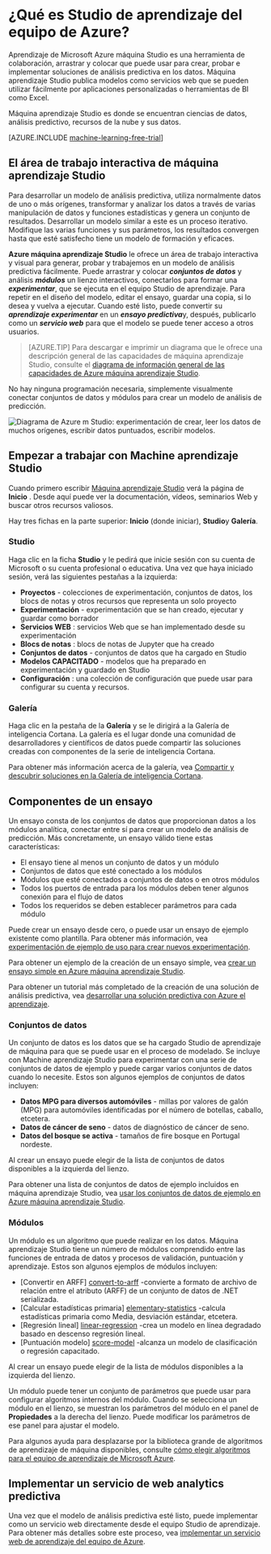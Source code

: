 <properties 
    pageTitle="¿Qué es Studio de aprendizaje del equipo de Azure? | Microsoft Azure"
    description="Descripción general de Azure m Studio, una herramienta de arrastrar y colocar para crear rápidamente modelos de una biblioteca listos para usar de algoritmos y módulos."
    keywords="Azure máquina de aprendizaje, m azure, studio m"
    services="machine-learning"
    documentationCenter=""
    authors="garyericson"
    manager="jhubbard"
    editor="cgronlun"/>

<tags
    ms.service="machine-learning"
    ms.workload="data-services"
    ms.tgt_pltfrm="na"
    ms.devlang="na"
    ms.topic="get-started-article"
    ms.date="09/09/2016"
    ms.author="garye"/>

# <a name="what-is-azure-machine-learning-studio"></a>¿Qué es Studio de aprendizaje del equipo de Azure?

Aprendizaje de Microsoft Azure máquina Studio es una herramienta de colaboración, arrastrar y colocar que puede usar para crear, probar e implementar soluciones de análisis predictiva en los datos. Máquina aprendizaje Studio publica modelos como servicios web que se pueden utilizar fácilmente por aplicaciones personalizadas o herramientas de BI como Excel.

Máquina aprendizaje Studio es donde se encuentran ciencias de datos, análisis predictivo, recursos de la nube y sus datos.

[AZURE.INCLUDE [machine-learning-free-trial](../../includes/machine-learning-free-trial.md)]

## <a name="the-machine-learning-studio-interactive-workspace"></a>El área de trabajo interactiva de máquina aprendizaje Studio

Para desarrollar un modelo de análisis predictiva, utiliza normalmente datos de uno o más orígenes, transformar y analizar los datos a través de varias manipulación de datos y funciones estadísticas y genera un conjunto de resultados. Desarrollar un modelo similar a este es un proceso iterativo. Modifique las varias funciones y sus parámetros, los resultados convergen hasta que esté satisfecho tiene un modelo de formación y eficaces.

**Azure máquina aprendizaje Studio** le ofrece un área de trabajo interactiva y visual para generar, probar y trabajemos en un modelo de análisis predictiva fácilmente. Puede arrastrar y colocar ***conjuntos de datos*** y análisis ***módulos*** un lienzo interactivos, conectarlos para formar una ***experimentar***, que se ejecuta en el equipo Studio de aprendizaje. Para repetir en el diseño del modelo, editar el ensayo, guardar una copia, si lo desea y vuelva a ejecutar. Cuando esté listo, puede convertir su ***aprendizaje experimentar*** en un ***ensayo predictiva***y, después, publicarlo como un ***servicio web*** para que el modelo se puede tener acceso a otros usuarios.

>[AZURE.TIP] Para descargar e imprimir un diagrama que le ofrece una descripción general de las capacidades de máquina aprendizaje Studio, consulte el [diagrama de información general de las capacidades de Azure máquina aprendizaje Studio](machine-learning-studio-overview-diagram.md).

No hay ninguna programación necesaria, simplemente visualmente conectar conjuntos de datos y módulos para crear un modelo de análisis de predicción.

![Diagrama de Azure m Studio: experimentación de crear, leer los datos de muchos orígenes, escribir datos puntuados, escribir modelos.][ml-studio-overview]

## <a name="get-started-with-machine-learning-studio"></a>Empezar a trabajar con Machine aprendizaje Studio

Cuando primero escribir [Máquina aprendizaje Studio](https://studio.azureml.net) verá la página de **Inicio** . Desde aquí puede ver la documentación, vídeos, seminarios Web y buscar otros recursos valiosos.

Hay tres fichas en la parte superior: **Inicio** (donde iniciar), **Studio**y **Galería**.

### <a name="studio"></a>Studio

Haga clic en la ficha **Studio** y le pedirá que inicie sesión con su cuenta de Microsoft o su cuenta profesional o educativa. Una vez que haya iniciado sesión, verá las siguientes pestañas a la izquierda:

- **Proyectos** - colecciones de experimentación, conjuntos de datos, los blocs de notas y otros recursos que representa un solo proyecto
- **Experimentación** - experimentación que se han creado, ejecutar y guardar como borrador
- **Servicios WEB** : servicios Web que se han implementado desde su experimentación
- **Blocs de notas** : blocs de notas de Jupyter que ha creado
- **Conjuntos de datos** - conjuntos de datos que ha cargado en Studio
- **Modelos CAPACITADO** - modelos que ha preparado en experimentación y guardado en Studio
- **Configuración** : una colección de configuración que puede usar para configurar su cuenta y recursos.

### <a name="gallery"></a>Galería

Haga clic en la pestaña de la **Galería** y se le dirigirá a la Galería de inteligencia Cortana. La galería es el lugar donde una comunidad de desarrolladores y científicos de datos puede compartir las soluciones creadas con componentes de la serie de inteligencia Cortana.

Para obtener más información acerca de la galería, vea [Compartir y descubrir soluciones en la Galería de inteligencia Cortana](machine-learning-gallery-how-to-use-contribute-publish.md).

## <a name="components-of-an-experiment"></a>Componentes de un ensayo

Un ensayo consta de los conjuntos de datos que proporcionan datos a los módulos analítica, conectar entre sí para crear un modelo de análisis de predicción. Más concretamente, un ensayo válido tiene estas características:

- El ensayo tiene al menos un conjunto de datos y un módulo
- Conjuntos de datos que esté conectado a los módulos
- Módulos que esté conectados a conjuntos de datos o en otros módulos
- Todos los puertos de entrada para los módulos deben tener algunos conexión para el flujo de datos
- Todos los requeridos se deben establecer parámetros para cada módulo

Puede crear un ensayo desde cero, o puede usar un ensayo de ejemplo existente como plantilla. Para obtener más información, vea [experimentación de ejemplo de uso para crear nuevos experimentación](machine-learning-sample-experiments.md).

Para obtener un ejemplo de la creación de un ensayo simple, vea [crear un ensayo simple en Azure máquina aprendizaje Studio](machine-learning-create-experiment.md).

Para obtener un tutorial más completado de la creación de una solución de análisis predictiva, vea [desarrollar una solución predictiva con Azure el aprendizaje](machine-learning-walkthrough-develop-predictive-solution.md).

### <a name="datasets"></a>Conjuntos de datos

Un conjunto de datos es los datos que se ha cargado Studio de aprendizaje de máquina para que se puede usar en el proceso de modelado. Se incluye con Machine aprendizaje Studio para experimentar con una serie de conjuntos de datos de ejemplo y puede cargar varios conjuntos de datos cuando lo necesite. Estos son algunos ejemplos de conjuntos de datos incluyen:

- **Datos MPG para diversos automóviles** - millas por valores de galón (MPG) para automóviles identificadas por el número de botellas, caballo, etcetera.
- **Datos de cáncer de seno** - datos de diagnóstico de cáncer de seno.
- **Datos del bosque se activa** - tamaños de fire bosque en Portugal nordeste.

Al crear un ensayo puede elegir de la lista de conjuntos de datos disponibles a la izquierda del lienzo.

Para obtener una lista de conjuntos de datos de ejemplo incluidos en máquina aprendizaje Studio, vea [usar los conjuntos de datos de ejemplo en Azure máquina aprendizaje Studio](machine-learning-use-sample-datasets.md).

### <a name="modules"></a>Módulos

Un módulo es un algoritmo que puede realizar en los datos. Máquina aprendizaje Studio tiene un número de módulos comprendido entre las funciones de entrada de datos y procesos de validación, puntuación y aprendizaje. Estos son algunos ejemplos de módulos incluyen:

- [Convertir en ARFF] [ convert-to-arff] -convierte a formato de archivo de relación entre el atributo (ARFF) de un conjunto de datos de .NET serializada.
- [Calcular estadísticas primaria] [ elementary-statistics] -calcula estadísticas primaria como Media, desviación estándar, etcetera.
- [Regresión lineal] [ linear-regression] -crea un modelo en línea degradado basado en descenso regresión lineal.
- [Puntuación modelo] [ score-model] -alcanza un modelo de clasificación o regresión capacitado.

Al crear un ensayo puede elegir de la lista de módulos disponibles a la izquierda del lienzo.  

Un módulo puede tener un conjunto de parámetros que puede usar para configurar algoritmos internos del módulo. Cuando se selecciona un módulo en el lienzo, se muestran los parámetros del módulo en el panel de **Propiedades** a la derecha del lienzo. Puede modificar los parámetros de ese panel para ajustar el modelo.

Para algunos ayuda para desplazarse por la biblioteca grande de algoritmos de aprendizaje de máquina disponibles, consulte [cómo elegir algoritmos para el equipo de aprendizaje de Microsoft Azure](machine-learning-algorithm-choice.md).

## <a name="deploying-a-predictive-analytics-web-service"></a>Implementar un servicio de web analytics predictiva

Una vez que el modelo de análisis predictiva esté listo, puede implementar como un servicio web directamente desde el equipo Studio de aprendizaje. Para obtener más detalles sobre este proceso, vea [implementar un servicio web de aprendizaje del equipo de Azure](machine-learning-publish-a-machine-learning-web-service.md).

[ml-studio-overview]:./media/machine-learning-what-is-ml-studio/azure-ml-studio-diagram.jpg

<!-- Module References -->
[convert-to-arff]: https://msdn.microsoft.com/library/azure/62d2cece-d832-4a7a-a0bd-f01f03af0960/
[elementary-statistics]: https://msdn.microsoft.com/library/azure/3086b8d4-c895-45ba-8aa9-34f0c944d4d3/
[linear-regression]: https://msdn.microsoft.com/library/azure/31960a6f-789b-4cf7-88d6-2e1152c0bd1a/
[score-model]: https://msdn.microsoft.com/library/azure/401b4f92-e724-4d5a-be81-d5b0ff9bdb33/
